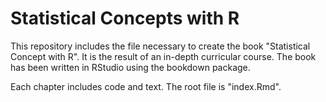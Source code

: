 # Statistical Concepts with R
This repository includes the file necessary to create the book "Statistical Concept with R". It is the result of an in-depth curricular course. The book has been written in RStudio using the bookdown package. 

Each chapter includes code and text. The root file is "index.Rmd".
